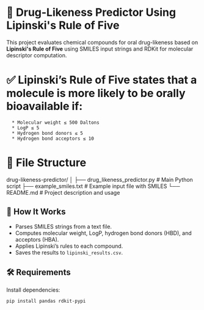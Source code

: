 
# 🧪 Drug-Likeness Predictor Using Lipinski's Rule of Five

This project evaluates chemical compounds for oral drug-likeness based on **Lipinski's Rule of Five** using SMILES input strings and RDKit for molecular descriptor computation.

#    ✅  Lipinski’s Rule of Five states that a molecule is more likely to be orally bioavailable if:

      * Molecular weight ≤ 500 Daltons
      * LogP ≤ 5
      * Hydrogen bond donors ≤ 5
      * Hydrogen bond acceptors ≤ 10


#    📁 File Structure

drug-likeness-predictor/
│
├── drug_likeness_predictor.py      # Main Python script
├── example_smiles.txt              # Example input file with SMILES
└── README.md                       # Project description and usage


## 🚀 How It Works

- Parses SMILES strings from a text file.
- Computes molecular weight, LogP, hydrogen bond donors (HBD), and acceptors (HBA).
- Applies Lipinski’s rules to each compound.
- Saves the results to `lipinski_results.csv`.

## 🛠️ Requirements

Install dependencies:

```bash
pip install pandas rdkit-pypi
